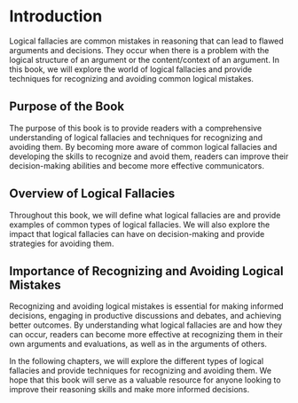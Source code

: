 Introduction
============

Logical fallacies are common mistakes in reasoning that can lead to flawed arguments and decisions. They occur when there is a problem with the logical structure of an argument or the content/context of an argument. In this book, we will explore the world of logical fallacies and provide techniques for recognizing and avoiding common logical mistakes.

Purpose of the Book
-------------------

The purpose of this book is to provide readers with a comprehensive understanding of logical fallacies and techniques for recognizing and avoiding them. By becoming more aware of common logical fallacies and developing the skills to recognize and avoid them, readers can improve their decision-making abilities and become more effective communicators.

Overview of Logical Fallacies
-----------------------------

Throughout this book, we will define what logical fallacies are and provide examples of common types of logical fallacies. We will also explore the impact that logical fallacies can have on decision-making and provide strategies for avoiding them.

Importance of Recognizing and Avoiding Logical Mistakes
-------------------------------------------------------

Recognizing and avoiding logical mistakes is essential for making informed decisions, engaging in productive discussions and debates, and achieving better outcomes. By understanding what logical fallacies are and how they can occur, readers can become more effective at recognizing them in their own arguments and evaluations, as well as in the arguments of others.

In the following chapters, we will explore the different types of logical fallacies and provide techniques for recognizing and avoiding them. We hope that this book will serve as a valuable resource for anyone looking to improve their reasoning skills and make more informed decisions.

